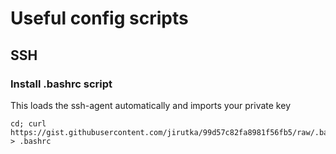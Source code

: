 # Useful config scripts

## SSH

### Install .bashrc script

This loads the ssh-agent automatically and imports your private key

```
cd; curl https://gist.githubusercontent.com/jirutka/99d57c82fa8981f56fb5/raw/.bashrc > .bashrc
```
